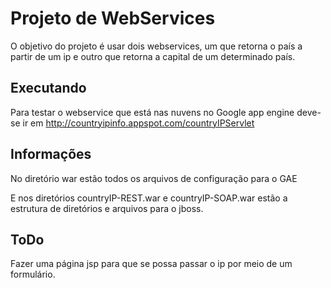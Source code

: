 # Projeto de WebServices

O objetivo do projeto é usar dois webservices, um que retorna o país a partir de um ip e outro que
retorna a capital de um determinado país.

## Executando

Para testar o webservice que está nas nuvens no Google app engine deve-se ir em http://countryipinfo.appspot.com/countryIPServlet

## Informações

No diretório war estão todos os arquivos de configuração para o GAE

E nos diretórios countryIP-REST.war e countryIP-SOAP.war estão a estrutura de diretórios e arquivos para o jboss.

## ToDo

Fazer uma página jsp para que se possa passar o ip por meio de um formulário.